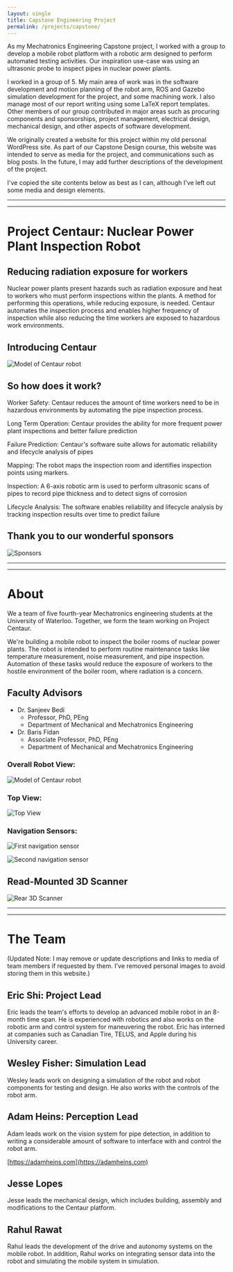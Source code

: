 ```yaml
---
layout: single
title: Capstone Engineering Project
permalink: /projects/capstone/
---
```


As my Mechatronics Engineering Capstone project, I worked with a group to develop a mobile robot platform with a robotic arm designed to perform automated testing activities. Our inspiration use-case was using an ultrasonic probe to inspect pipes in nuclear power plants.

I worked in a group of 5. My main area of work was in the software development and motion planning of the robot arm, ROS and Gazebo simulation development for the project, and some machining work. I also manage most of our report writing using some LaTeX report templates. Other members of our group contributed in major areas such as procuring components and sponsorships, project management, electrical design, mechanical design, and other aspects of software development.

We originally created a website for this project within my old personal WordPress site. As part of our Capstone Design course, this website was intended to serve as media for the project, and communications such as blog posts. In the future, I may add further descriptions of the development of the project.

I've copied the site contents below as best as I can, although I've left out some media and design elements.

---
---

# Project Centaur: Nuclear Power Plant Inspection Robot


## Reducing radiation exposure for workers

Nuclear power plants present hazards such as radiation exposure and heat to workers who must perform inspections within the plants. A method for performing this operations, while reducing exposure, is needed. Centaur automates the inspection process and enables higher frequency of inspection while also reducing the time workers are exposed to hazardous work environments.

## Introducing Centaur 

![Model of Centaur robot](centaur_model.png)

## So how does it work?

Worker Safety: Centaur reduces the amount of time workers need to be in hazardous environments by automating the pipe inspection process.

Long Term Operation: Centaur provides the ability for more frequent power plant inspections and better failure prediction

Failure Prediction: Centaur's software suite allows for automatic reliability and lifecycle analysis of pipes

Mapping: The robot maps the inspection room and identifies inspection points using markers.

Inspection: A 6-axis robotic arm is used to perform ultrasonic scans of pipes to record pipe thickness and to detect signs of corrosion

Lifecycle Analysis: The software enables reliability and lifecycle analysis by tracking inspection results over time to predict failure


## Thank you to our wonderful sponsors

![Sponsors](sponsor_ribbon.png)


---
---

# About

We a team of five fourth-year Mechatronics engineering students at the University of Waterloo. Together, we form the team working on Project Centaur.

We're building a mobile robot to inspect the boiler rooms of nuclear power plants. The robot is intended to perform routine maintenance tasks like temperature measurement, noise measurement, and pipe inspection. Automation of these tasks would reduce the exposure of workers to the hostile environment of the boiler room, where radiation is a concern.

## Faculty Advisors

* Dr. Sanjeev Bedi
  * Professor, PhD, PEng
  * Department of Mechanical and Mechatronics Engineering
* Dr. Baris Fidan
  * Associate Professor, PhD, PEng
  * Department of Mechanical and Mechatronics Engineering


### Overall Robot View:

![Model of Centaur robot](centaur_model.png)

### Top View:

![Top View](top_view.png)

### Navigation Sensors:

![First navigation sensor](nav_sensor_01.png)

![Second navigation sensor](nav_sensor_02.png)

## Read-Mounted 3D Scanner
![Rear 3D Scanner](bracket_lidar_utm_mounted.png)


---
---

# The Team

(Updated Note: I may remove or update descriptions and links to media of team members if requested by them. I've removed personal images to avoid storing them in this website.)


## Eric Shi: Project Lead

Eric leads the team's efforts to develop an advanced mobile robot in an 8-month time span. He is experienced with robotics and also works on the robotic arm and control system for maneuvering the robot. Eric has interned at companies such as Canadian Tire, TELUS, and Apple during his University career.


## Wesley Fisher: Simulation Lead

Wesley leads work on designing a simulation of the robot and robot components for testing and design. He also works with the controls of the robot arm.


## Adam Heins: Perception Lead

Adam leads work on the vision system for pipe detection, in addition to writing a considerable amount of software to interface with and control the robot arm.

[https://adamheins.com](https://adamheins.com)


## Jesse Lopes

Jesse leads the mechanical design, which includes building, assembly and modifications to the Centaur platform.


## Rahul Rawat

Rahul leads the development of the drive and autonomy systems on the mobile robot. In addition, Rahul works on integrating sensor data into the robot and simulating the mobile system in simulation.
